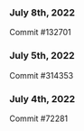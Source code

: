 ### July 8th, 2022

Commit #132701

### July 5th, 2022

Commit #314353


### July 4th, 2022

Commit #72281
